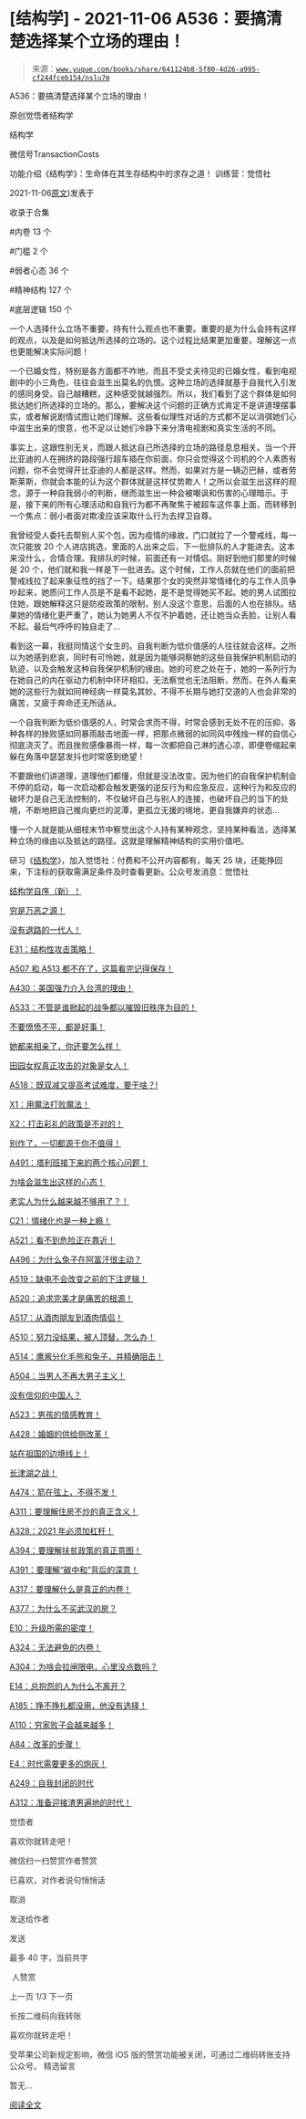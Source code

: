 # [结构学] - 2021-11-06 A536：要搞清楚选择某个立场的理由！

> 来源：[`www.yuque.com/books/share/641124b8-5f80-4d26-a995-cf244fceb154/nslu7m`](https://www.yuque.com/books/share/641124b8-5f80-4d26-a995-cf244fceb154/nslu7m)



A536：要搞清楚选择某个立场的理由！ 

原创觉悟者结构学 

结构学 

微信号TransactionCosts 

功能介绍《结构学》：生命体在其生存结构中的求存之道！ 训练营：觉悟社 

2021-11-06[原文](https://mp.weixin.qq.com/s?__biz=MzIzMDYwOTM0Mg==&mid=2247486625&idx=1&sn=d912b3072ecb02afd21d879d9d5832a4&chksm=e8b19470dfc61d6640b33c66a460aded101ab5150ad0b81f281e88e3dfb1e9b5134b7e4e7097#rd))发表于 

收录于合集 

#内卷 13 个 

#门槛 2 个 

#弱者心态 36 个 

#精神结构 127 个 

#底层逻辑 150 个 

一个人选择什么立场不重要，持有什么观点也不重要。重要的是为什么会持有这样的观点，以及是如何抵达所选择的立场的。这个过程比结果更加重要，理解这一点也更能解决实际问题！ 

一个已婚女性，特别是各方面都不咋地，而且不受丈夫待见的已婚女性，看到电视剧中的小三角色，往往会滋生出莫名的仇恨。这种立场的选择就基于自我代入引发的感同身受。自己越糟糕，这种感受就越强烈。所以，我们看到了这个群体是如何抵达她们所选择的立场的。那么，要解决这个问题的正确方式肯定不是讲道理摆事实，或者解说剧情试图让她们理解。这些看似理性对话的方式都不足以消弭她们心中滋生出来的恨意，也不足以让她们冷静下来分清电视剧和真实生活的不同。 

事实上，这跟性别无关，而跟人抵达自己所选择的立场的路径息息相关。当一个开比亚迪的人在拥挤的路段强行超车插在你前面，你只会觉得这个司机的个人素质有问题，你不会觉得开比亚迪的人都是这样。然而，如果对方是一辆迈巴赫，或者劳斯莱斯，你就会本能的认为这个群体就是这样仗势欺人！之所以会滋生出这样的观念，源于一种自我弱小的判断，继而滋生出一种会被嘲讽和伤害的心理暗示。于是，接下来的所有心理活动和自我行为都不再聚焦于被超车这件事上面，而转移到一个焦点：弱小者面对欺凌应该采取什么行为去捍卫自尊。 

我曾经受人委托去帮别人买个包，因为疫情的缘故，门口就拉了一个警戒线，每一次只能放 20 个人进店挑选，里面的人出来之后，下一批排队的人才能进去。这本来没什么，合情合理。我排队的时候，前面还有一对情侣。刚好到他们那里的时候是 20 个，他们就和我一样是下一批进去。这个时候，工作人员就在他们的面前把警戒线拉了起来象征性的挡了一下。结果那个女的突然非常情绪化的与工作人员争吵起来，她质问工作人员是不是看不起她，是不是觉得她买不起。她的男人试图拉住她，跟她解释这只是防疫政策的限制，别人没这个意思，后面的人也在排队。结果她的情绪化更严重了，她认为她男人不仅不护着她，还让她当众丢脸，让别人看不起。最后气呼呼的独自走了… 

看到这一幕，我挺同情这个女生的。自我判断为低价值感的人往往就会这样。之所以为她感到悲哀，同时有可怜她，就是因为能够洞察她的这些自我保护机制启动的轨迹，以及会触发这种自我保护机制的缘由。她的可悲之处在于，她的一系列行为在她自己的内在驱动力机制中环环相扣，无法察觉也无法阻断，然而，在外人看来她的这些行为就如同神经病一样莫名其妙。不得不长期与她打交道的人也会非常的痛苦，又疲于奔命还无所适从。 

一个自我判断为低价值感的人，时常会求而不得，时常会感到无处不在的压抑，各种各样的挫败感如同暴雨敲击地面一样，把那点微弱的如同风中残烛一样的自信心彻底浇灭了。而且挫败感像暴雨一样，每一次都把自己淋的透心凉，即便卷缩起来躲在角落中瑟瑟发抖也时常感到绝望！ 

不要跟他们讲道理，道理他们都懂，但就是没法改变。因为他们的自我保护机制会不停的启动，每一次启动都会触发更强的逆反行为和应急反应，这种行为和反应的破坏力是自己无法控制的，不仅破坏自己与别人的连接，也破坏自己的当下的处境，不断地把自己推向更烂的泥潭，更孤立无援的境地，更自我嫌弃的状态… 

懂一个人就是能从细枝末节中察觉出这个人持有某种观念，坚持某种看法，选择某种立场的缘由以及抵达的路径。这就是理解精神结构的实用价值吧。 

研习《[结构学](https://mp.weixin.qq.com/mp/appmsgalbum?action=getalbum&album_id=1318317199878225920&__biz=MzAxNDk1NjI2Mw==#wechat_redirect)》，加入觉悟社：付费和不公开内容都有，每天 25 块，还能挣回来，下注标的获取需满足条件及时查看更新。公众号发消息：觉悟社  

<ne-card data-card-name="image" data-card-type="inline" id="Tn1Pz" ne-fontsize="13" data-event-boundary="card" style="color: rgb(53, 53, 53);">

[结构学自序（新）！](http://mp.weixin.qq.com/s?__biz=MzIzMDYwOTM0Mg==&mid=2247485283&idx=1&sn=aa2b8554b8e5040f8f959636feaa06a3&chksm=e8b19fb2dfc616a430aa381b8da0815311244e694a69809cd92d0602ac34cfe5f1f419b3745e&scene=21#wechat_redirect) 

[穷是万恶之源！](http://mp.weixin.qq.com/s?__biz=MzAxNDk1NjI2Mw==&mid=2247483823&idx=1&sn=e54ebe9891b302dc0bf1815c76ccf8b7&chksm=9b8a2227acfdab31a05e273addd9159d4b8263d58d3c58bf214841c8189157519719c3427306&scene=21#wechat_redirect) 

[没有退路的一代人！](http://mp.weixin.qq.com/s?__biz=MzAxNDk1NjI2Mw==&mid=2247486533&idx=1&sn=a0d5cce0656aad467148e0642eb85a00&chksm=9b8a2fcdacfda6db79857186e953a089baf1fb678b2b071cf101c5a26e7fb9768474c94243ca&scene=21#wechat_redirect) 

[E31：结构性攻击策略！](http://mp.weixin.qq.com/s?__biz=MzAxNDk1NjI2Mw==&mid=2247487410&idx=1&sn=6e59797f650adcb4a1813a29786dd9e7&chksm=9b8a2c3aacfda52ceca29caeaf4074cd66b697ce845b6edb2490fd4543657f26019540766257&scene=21#wechat_redirect) 

[A507 和 A513 都不在了，这篇看完记得保存！](http://mp.weixin.qq.com/s?__biz=MzIzMDYwOTM0Mg==&mid=2247486598&idx=1&sn=643ad77a60e4fb7e40dcea6e4585c39a&chksm=e8b19457dfc61d4126c656d773feb6d26d516889077a4f3b8755cf1ee4b0fe2a592b8409dfd8&scene=21#wechat_redirect) 

[A430：美国强力介入台湾的理由！](http://mp.weixin.qq.com/s?__biz=MzIzMDYwOTM0Mg==&mid=2247486587&idx=1&sn=e14d4403bb13c441596f09add1b5f27c&chksm=e8b194aadfc61dbcab0c1d70249910161f8c77b0163ac8278dfe5c2f817d2bb2a3ac3e7ddf89&scene=21#wechat_redirect) 

[A533：不管是谁掀起的战争都以摧毁旧秩序为目的！](http://mp.weixin.qq.com/s?__biz=MzIzMDYwOTM0Mg==&mid=2247486606&idx=1&sn=3d91850ed863d4eccccce8fbd3ae73c6&chksm=e8b1945fdfc61d4934be74c7a252c4bdb2a895c55dd781dd2aa4249482180ddbc6b5c1e2f63d&scene=21#wechat_redirect) 

[不要愤愤不平，都是好事！](http://mp.weixin.qq.com/s?__biz=MzAxNDk1NjI2Mw==&mid=2247487130&idx=1&sn=b21138d85455f5692aaf039038c78342&chksm=9b8a2d12acfda404a2b67fe4d446ee0f2805ad64a8b8004902934600fd731191e140df6ac19a&scene=21#wechat_redirect) 

[她都来相亲了，你还要怎么样！](http://mp.weixin.qq.com/s?__biz=MzAxNDk1NjI2Mw==&mid=2247486952&idx=1&sn=698aec6916d2eca5e758c25c4c634346&chksm=9b8a2e60acfda776b80a4f2f0d5c2fe4921fc821cdf029fa9d2fdc52fd708fc5a0b980d5d3d0&scene=21#wechat_redirect) 

[田园女权真正攻击的对象是女人！](http://mp.weixin.qq.com/s?__biz=MzIzMDYwOTM0Mg==&mid=2247486412&idx=1&sn=5dd3e8b2a759838d739e6d61ebab2eab&chksm=e8b1931ddfc61a0bf6f81cd2a9a9232ea8ce86528a8eea66c6635180e8678b819ebb38b4cb86&scene=21#wechat_redirect) 

[A518：既双减又提高考试难度，要干啥？!](http://mp.weixin.qq.com/s?__biz=MzIzMDYwOTM0Mg==&mid=2247486528&idx=1&sn=837ef39e3c0b47ac84d5096690555ae7&chksm=e8b19491dfc61d87292daf575c1e7c95b3f0543f313b65c7ad4ab369603833704304ec7451d7&scene=21#wechat_redirect) 

[X1：用魔法打败魔法！](http://mp.weixin.qq.com/s?__biz=MzIzMDYwOTM0Mg==&mid=2247486542&idx=1&sn=0e26afc62c7171bb2132a86d6d3f349b&chksm=e8b1949fdfc61d893ec07610d457e7544bcaa90387ae31f0e0663645c744fcc69d27a74c44c4&scene=21#wechat_redirect) 

[X2：打击彩礼的政策是不对的！](http://mp.weixin.qq.com/s?__biz=MzIzMDYwOTM0Mg==&mid=2247486547&idx=1&sn=84cdf1a658ba1719848662f0e56f64e8&chksm=e8b19482dfc61d944c77148828ddf9718b3690f306319be04eb791b403f7fa68f9a9b13857b0&scene=21#wechat_redirect) 

[别作了，一切都源于你不值得！](http://mp.weixin.qq.com/s?__biz=MzAxNDk1NjI2Mw==&mid=2247487357&idx=1&sn=3df05b7beafcc5bc3a2a8b13a35a83f3&chksm=9b8a2cf5acfda5e3d08ca0ed106138607bcb749c1d75aa618e5379a3266e27cdacc314e9b9a8&scene=21#wechat_redirect) 

[A491：塔利班接下来的两个核心问题！](http://mp.weixin.qq.com/s?__biz=MzIzMDYwOTM0Mg==&mid=2247486219&idx=1&sn=8f77517f0244ba31f7eb28e2676e17cd&chksm=e8b193dadfc61acc6d9e6029653aac696f132efc24d3b28f983ba8e4ada269ac887e6165d837&scene=21#wechat_redirect) 

[为啥会滋生出这样的心态！](http://mp.weixin.qq.com/s?__biz=MzIzMDYwOTM0Mg==&mid=2247486611&idx=1&sn=a50b553412de222c2fc124ef459569f8&chksm=e8b19442dfc61d54295ac1e94d6a860111a49140095d3736cfd81788fe5188d3a4a6459d0daa&scene=21#wechat_redirect) 

[老实人为什么越来越不够用了？！](http://mp.weixin.qq.com/s?__biz=MzIzMDYwOTM0Mg==&mid=2247486582&idx=1&sn=1ae20a12fabf1225eae6c377cfb3aecc&chksm=e8b194a7dfc61db11d36bc46de055758243192309ff5d6415ef90b8cd88f40a3bdde824f1ad8&scene=21#wechat_redirect) 

[C21：情绪化也是一种上瘾！](http://mp.weixin.qq.com/s?__biz=MzIzMDYwOTM0Mg==&mid=2247486574&idx=1&sn=d80ed31659baba4804658e4c68e0e024&chksm=e8b194bfdfc61da9f5bac329b4ead9a43beef94bfe4eaf5085abfe1a2a6ad435194e7405aec8&scene=21#wechat_redirect) 

[A521：看不到危险正在靠近！](http://mp.weixin.qq.com/s?__biz=MzIzMDYwOTM0Mg==&mid=2247486519&idx=1&sn=7520068e7c48a1681d579d115c2b86e8&chksm=e8b194e6dfc61df026b3e05bc3a7c14cd5a27fcb52592279d06186ac692d653c7f7c2b64f491&scene=21#wechat_redirect) 

[A496：为什么兔子在阿富汗很主动？](http://mp.weixin.qq.com/s?__biz=MzIzMDYwOTM0Mg==&mid=2247486278&idx=1&sn=40d09857088bebd3c70bec1c7a500f06&chksm=e8b19397dfc61a810125242c8e395330f934390eb50bd54053ecd3f31ddc91de4e429c0f693a&scene=21#wechat_redirect) 

[A519：缺电不会改变之前的下注逻辑！](http://mp.weixin.qq.com/s?__biz=MzIzMDYwOTM0Mg==&mid=2247486508&idx=1&sn=6fac0f23979fa74983528cb090ad205b&chksm=e8b194fddfc61deb6982573c047fb47cb7af702e87111a0498e1cdc4676b6baf3cc5143f9c92&scene=21#wechat_redirect) 

[A520：追求完美才是痛苦的根源！](http://mp.weixin.qq.com/s?__biz=MzIzMDYwOTM0Mg==&mid=2247486514&idx=1&sn=292fe5d187ae1a608bf27b41c0032170&chksm=e8b194e3dfc61df5349e9ce26712a8e2137ddccca9f0808bcecedbc3add382b226d67e3c73c4&scene=21#wechat_redirect) 

[A517：从酒肉朋友到酒肉情侣！](http://mp.weixin.qq.com/s?__biz=MzAxNDk1NjI2Mw==&mid=2247487217&idx=1&sn=5defa9de19a22d6bea269defa65b4b91&chksm=9b8a2d79acfda46fa1fe57755d52f85dba61aa31fdeed8e400ef0f92459388da9ae86b7b6273&scene=21#wechat_redirect) 

[A510：努力没结果，被人顶替，怎么办！](http://mp.weixin.qq.com/s?__biz=MzAxNDk1NjI2Mw==&mid=2247487202&idx=1&sn=c4c18c5c793a47e31cd7267152a78d1f&chksm=9b8a2d6aacfda47c47394eb5cbb97fc6233fb7258c0408026e518018a6af33da141b1b0a2bfa&scene=21#wechat_redirect) 

[A514：鹰酱分化毛熊和兔子，并精确阻击！](http://mp.weixin.qq.com/s?__biz=MzIzMDYwOTM0Mg==&mid=2247486421&idx=1&sn=c114599b4fd1016c7f539fca526fe91c&chksm=e8b19304dfc61a127301df6303aedbeace66275a179f7db025e56f2326917c273d443eab53e6&scene=21#wechat_redirect) 

[A504：当男人不再大男子主义！](http://mp.weixin.qq.com/s?__biz=MzAxNDk1NjI2Mw==&mid=2247487148&idx=1&sn=5151b292f8f882fe9f87aabf52be08df&chksm=9b8a2d24acfda432b5803c25c0c83a4cbfc80a7c83ffd044b72bedc5e32d9670054d861705cf&scene=21#wechat_redirect) 

[没有信仰的中国人？](http://mp.weixin.qq.com/s?__biz=MzIzMDYwOTM0Mg==&mid=2247486407&idx=1&sn=9a80a9025d4d375b279e55be877a62d8&chksm=e8b19316dfc61a00b5b914a5a63d952874bd62283d40c73574940eb7bfb73a25be2e8f2d82b3&scene=21#wechat_redirect) 

[A523：男孩的情感教育！](http://mp.weixin.qq.com/s?__biz=MzAxNDk1NjI2Mw==&mid=2247487376&idx=1&sn=5d96584d96ad74a16e506f7510e4ed3c&chksm=9b8a2c18acfda50ef9cae1d48340051088d305f520b065edf4255aceaa8504a652bab5137155&scene=21#wechat_redirect) 

[A428：婚姻的供给侧改革！](http://mp.weixin.qq.com/s?__biz=MzAxNDk1NjI2Mw==&mid=2247487396&idx=1&sn=d0b030e8b15fb0674d2bcf410c6a4036&chksm=9b8a2c2cacfda53aec0647dc06790f5924984aaf8da5e991aeeb3325c3f6c779830500b2454a&scene=21#wechat_redirect) 

[站在祖国的边境线上！](http://mp.weixin.qq.com/s?__biz=MzAxNDk1NjI2Mw==&mid=2247487351&idx=1&sn=b7df365f3edae84c70a217a3980eec93&chksm=9b8a2cffacfda5e96aaf41a024770d4efd047d412bfc119832a2b9c6da611f3d4dc2aebca7f1&scene=21#wechat_redirect) 

[长津湖之战！](http://mp.weixin.qq.com/s?__biz=MzIzMDYwOTM0Mg==&mid=2247486504&idx=1&sn=90042cc08e89e83d751f65972b6bb8cb&chksm=e8b194f9dfc61def8e62071d0834572bf5ce45175a4b24a14b21d2e113113aedc98b70ebcdb2&scene=21#wechat_redirect) 

[A474：箭在弦上，不得不发！](http://mp.weixin.qq.com/s?__biz=MzIzMDYwOTM0Mg==&mid=2247486092&idx=1&sn=d93b0ab35ba2828a708658dbd2e5ad9b&chksm=e8b1925ddfc61b4b12bc1b6a7e7e25a2fe7ff149b1c4f64810b2a5eefa97b8dc1bd1899dcf00&scene=21#wechat_redirect) 

[A311：要理解住房不炒的真正含义！](http://mp.weixin.qq.com/s?__biz=MzIzMDYwOTM0Mg==&mid=2247484959&idx=1&sn=090583ec50bfd9febec1de463c2672f6&chksm=e8b19ecedfc617d8629080f6745c8de013cfe875de26eef6767b2d5c10782650223ed15f807b&scene=21#wechat_redirect) 

[A328：2021 年必须加杠杆！](http://mp.weixin.qq.com/s?__biz=MzIzMDYwOTM0Mg==&mid=2247485087&idx=1&sn=24d72f6a71bddb8954a03be5db246538&chksm=e8b19e4edfc617587a8ae645885a89ab8c3c6f67730a026d9c7c9a94ab3051ca480302147fc0&scene=21#wechat_redirect) 

[A394：要理解扶贫政策的真正意图！](http://mp.weixin.qq.com/s?__biz=MzIzMDYwOTM0Mg==&mid=2247485502&idx=1&sn=fffb9911cefa626e6fbcb9c416c1eb98&chksm=e8b190efdfc619f9b0e42f3c3d5d79c17df1619bad2b1bddd6a482242b583ee46d8a79a245e6&scene=21#wechat_redirect) 

[A391：要理解“碳中和”背后的深意！](http://mp.weixin.qq.com/s?__biz=MzIzMDYwOTM0Mg==&mid=2247485475&idx=1&sn=a3620d306aa5fb9218ee4e542313dac4&chksm=e8b190f2dfc619e4f1e09e08dc340ca1095204432212fc8fef1554e306c03467e8eceb555a3a&scene=21#wechat_redirect) 

[A317：要理解什么是真正的内卷！](http://mp.weixin.qq.com/s?__biz=MzIzMDYwOTM0Mg==&mid=2247485061&idx=1&sn=ca29269a607917fc496e804188be831d&chksm=e8b19e54dfc617420d461820d8dd260c6fc1be85fb3e11bc1ebf0f9227e7be5ebb50f9ff2bdf&scene=21#wechat_redirect) 

[A377：为什么不买武汉的房？](http://mp.weixin.qq.com/s?__biz=MzIzMDYwOTM0Mg==&mid=2247485413&idx=1&sn=1f3339540496eb9e5ea109d8530f29dc&chksm=e8b19f34dfc6162225a694c1c2443d73b51bf6ca8dc53d4c18a30e6e2191e250967e711db589&scene=21#wechat_redirect) 

[E10：升级所需的密度！](http://mp.weixin.qq.com/s?__biz=MzIzMDYwOTM0Mg==&mid=2247485099&idx=1&sn=c2fa1a04227f737e7f4ac870e166877a&chksm=e8b19e7adfc6176c801943309a2ea0c3b9cfea7898e813326f25636dc91d0d0ab1e88a1d9865&scene=21#wechat_redirect) 

[A324：无法避免的内卷！](http://mp.weixin.qq.com/s?__biz=MzIzMDYwOTM0Mg==&mid=2247485349&idx=1&sn=8e4c86d17531099e093c77c02375468a&chksm=e8b19f74dfc61662844bb08edb73aeb0fd3bd77bd0924a6fe88dc48f0e94f879a528193b03d1&scene=21#wechat_redirect) 

[A304：为啥会拉闸限电，心里没点数吗？](http://mp.weixin.qq.com/s?__biz=MzIzMDYwOTM0Mg==&mid=2247484921&idx=1&sn=0f74dcad5b3cecf8e438493543b5457e&chksm=e8b19d28dfc6143eb8a9bdcdc8a57259580a9267ecea4e54032b9a803540f314e3c6a3cb50ca&scene=21#wechat_redirect) 

[E14：总抱怨的人为什么不离开？](http://mp.weixin.qq.com/s?__biz=MzIzMDYwOTM0Mg==&mid=2247484341&idx=1&sn=c266eb0136273f0b1219e0fd659daafc&chksm=e8b19b64dfc61272f157e1e17a76b2e83c6fd62a1beb78d60ea73a65463109b428cd9dd6ce7a&scene=21#wechat_redirect) 

[A185：挣不挣扎都没用，他没有选择！](http://mp.weixin.qq.com/s?__biz=MzIzMDYwOTM0Mg==&mid=2247484300&idx=1&sn=a46a73b22dfb72b1960fc1e76abae830&chksm=e8b19b5ddfc6124b953d1e3a48faecb8cd61848e12dc5a23b332b483f77066396fa8e1224a64&scene=21#wechat_redirect) 

[A110：穷家败子会越来越多！](http://mp.weixin.qq.com/s?__biz=MzIzMDYwOTM0Mg==&mid=2247484200&idx=1&sn=0948bd1a38f7653f59a4249ae31c9c4e&chksm=e8b19bf9dfc612ef8bc76f8b04b55f480c55800d2c93e31fca592fbacc1e60aefb9ec525ab08&scene=21#wechat_redirect) 

[A84：改革的步骤！](http://mp.weixin.qq.com/s?__biz=MzIzMDYwOTM0Mg==&mid=2247484098&idx=1&sn=8a28fd5dce47b485ed38e4f3cfdb7d05&chksm=e8b19a13dfc61305fde13511d297aa1d6b59184825c7998f338e7d5f36742e3c06c717d78fe8&scene=21#wechat_redirect) 

[E4：时代需要更多的炮灰！](http://mp.weixin.qq.com/s?__biz=MzIzMDYwOTM0Mg==&mid=2247485652&idx=1&sn=6df54d92a7247c8cbb56272fdc952a4d&chksm=e8b19005dfc61913d1225a5871ee63c23cacaf002209995e5a15fd3db4e99ee588aefcb592ef&scene=21#wechat_redirect) 

[A249：自我封闭的时代](http://mp.weixin.qq.com/s?__biz=MzIzMDYwOTM0Mg==&mid=2247485556&idx=1&sn=6f33efb76f9df6cb63cd03b95d655a51&chksm=e8b190a5dfc619b3924e612e5520191a4b2859a9555e886ba8acbc713b118c1f63b7b1a266ec&scene=21#wechat_redirect) 

[A312：准备迎接渣男遍地的时代！](http://mp.weixin.qq.com/s?__biz=MzIzMDYwOTM0Mg==&mid=2247485517&idx=1&sn=8abe0c9275dee114bbcfa8f63fc24cb0&chksm=e8b1909cdfc6198acfdf13a6752bf9f406e0628dec2f409a64fbaa44800094f16ab296359145&scene=21#wechat_redirect) 

觉悟者 

喜欢你就转走吧！ 

微信扫一扫赞赏作者赞赏 

已喜欢，对作者说句悄悄话 

取消 

发送给作者 

发送 

最多 40 字，当前共字 

 人赞赏 

上一页 1/3 下一页 

长按二维码向我转账 

喜欢你就转走吧！ 

受苹果公司新规定影响，微信 iOS 版的赞赏功能被关闭，可通过二维码转账支持公众号。 <ne-h3 id="6X9ht" data-lake-id="6X9ht"><ne-heading-ext><ne-heading-anchor></ne-heading-anchor><ne-heading-fold></ne-heading-fold></ne-heading-ext><ne-heading-content>精选留言</ne-heading-content></ne-h3> 

暂无... 

[阅读全文](https://mp.weixin.qq.com/s/nIdk03JhgbTU-TDXQQQ39A#rd)</ne-card>